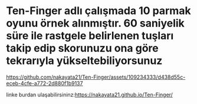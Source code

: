 # Ten-Finger adlı çalışmada 10 parmak oyunu örnek alınmıştır. 60 saniyelik süre ile rastgele belirlenen tuşları takip edip skorunuzu ona göre tekrarıyla yükseltebiliyorsunuz 




https://github.com/nakayata21/Ten-Finger/assets/109234333/d438d55c-eceb-4cfe-a772-2d880f1b9137

linke burdan ulaşabilirsininz:https://nakayata21.github.io/Ten-Finger/
